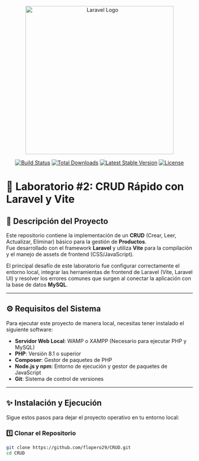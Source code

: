 <p align="center"><a href="https://laravel.com" target="_blank"><img src="https://raw.githubusercontent.com/laravel/art/master/logo-lockup/5%20SVG/2%20CMYK/1%20Full%20Color/laravel-logolockup-cmyk-red.svg" width="400" alt="Laravel Logo"></a></p>

<p align="center">
<a href="https://github.com/laravel/framework/actions"><img src="https://github.com/laravel/framework/workflows/tests/badge.svg" alt="Build Status"></a>
<a href="https://packagist.org/packages/laravel/framework"><img src="https://img.shields.io/packagist/dt/laravel/framework" alt="Total Downloads"></a>
<a href="https://packagist.org/packages/laravel/framework"><img src="https://img.shields.io/packagist/v/laravel/framework" alt="Latest Stable Version"></a>
<a href="https://packagist.org/packages/laravel/framework"><img src="https://img.shields.io/packagist/l/laravel/framework" alt="License"></a>
</p>

# 🧪 Laboratorio #2: CRUD Rápido con Laravel y Vite

## 📝 Descripción del Proyecto
Este repositorio contiene la implementación de un **CRUD** (Crear, Leer, Actualizar, Eliminar) básico para la gestión de **Productos**.  
Fue desarrollado con el framework **Laravel** y utiliza **Vite** para la compilación y el manejo de assets de frontend (CSS/JavaScript).

El principal desafío de este laboratorio fue configurar correctamente el entorno local, integrar las herramientas de frontend de Laravel (Vite, Laravel UI) y resolver los errores comunes que surgen al conectar la aplicación con la base de datos **MySQL**.

---

## ⚙️ Requisitos del Sistema
Para ejecutar este proyecto de manera local, necesitas tener instalado el siguiente software:

- **Servidor Web Local**: WAMP o XAMPP (Necesario para ejecutar PHP y MySQL)
- **PHP**: Versión 8.1 o superior
- **Composer**: Gestor de paquetes de PHP
- **Node.js y npm**: Entorno de ejecución y gestor de paquetes de JavaScript
- **Git**: Sistema de control de versiones

---

## ✨ Instalación y Ejecución
Sigue estos pasos para dejar el proyecto operativo en tu entorno local:

### 1️⃣ Clonar el Repositorio
```bash
git clone https://github.com/flopero29/CRUD.git
cd CRUD

